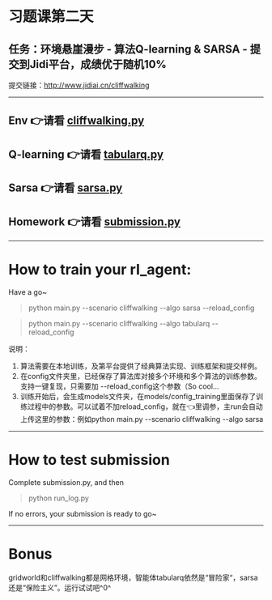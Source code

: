 # 习题课第二天

## 任务：环境悬崖漫步 - 算法Q-learning & SARSA - 提交到Jidi平台，成绩优于随机10%

提交链接：http://www.jidiai.cn/cliffwalking


---
## Env 👉请看 [cliffwalking.py](env/cliffwalking.py)
## Q-learning 👉请看 [tabularq.py](examples/algo/tabularq/tabularq.py)
## Sarsa 👉请看 [sarsa.py](examples/algo/sarsa/sarsa.py)
## Homework 👉请看 [submission.py](examples/homework/tabularq/submission.py)

---
# How to train your rl_agent:

Have a go~
>python main.py --scenario cliffwalking --algo sarsa --reload_config

>python main.py --scenario cliffwalking --algo tabularq --reload_config

说明：
1. 算法需要在本地训练，及第平台提供了经典算法实现、训练框架和提交样例。
2. 在config文件夹里，已经保存了算法库对接多个环境和多个算法的训练参数。支持一键复现，只需要加 --reload_config这个参数（So cool...
3. 训练开始后，会生成models文件夹，在models/config_training里面保存了训练过程中的参数。可以试着不加reload_config，就在👈里调参，主run会自动上传这里的参数：例如python main.py --scenario cliffwalking --algo sarsa

---
# How to test submission

Complete submission.py, and then
>python run_log.py 

If no errors, your submission is ready to go~

---
# Bonus
gridworld和cliffwalking都是网格环境，智能体tabularq依然是“冒险家“，sarsa还是“保险主义”。运行试试吧^0^
